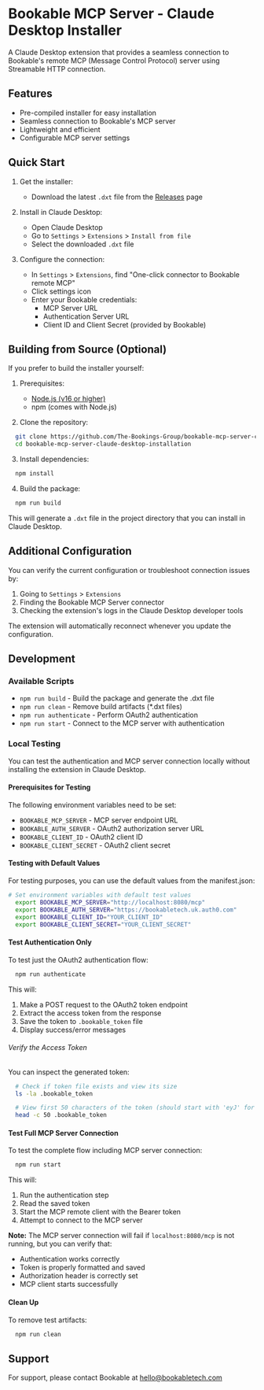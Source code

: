 # Bookable MCP Server - Claude Desktop Installer

A Claude Desktop extension that provides a seamless connection to Bookable's remote MCP (Message Control Protocol) server using Streamable HTTP connection.

## Features

- Pre-compiled installer for easy installation
- Seamless connection to Bookable's MCP server
- Lightweight and efficient
- Configurable MCP server settings

## Quick Start

1. Get the installer:
   - Download the latest `.dxt` file from the [Releases](https://github.com/The-Bookings-Group/bookable-mcp-server-claude-desktop-installation/releases) page

2. Install in Claude Desktop:
   - Open Claude Desktop
   - Go to `Settings` > `Extensions` > `Install from file`
   - Select the downloaded `.dxt` file

3. Configure the connection:
   - In `Settings` > `Extensions`, find "One-click connector to Bookable remote MCP"
   - Click settings icon
   - Enter your Bookable credentials:
      - MCP Server URL
      - Authentication Server URL
      - Client ID and Client Secret (provided by Bookable)

## Building from Source (Optional)

If you prefer to build the installer yourself:

1. Prerequisites:
   - [Node.js (v16 or higher)](https://nodejs.org/en/download)
   - npm (comes with Node.js)

2. Clone the repository:
```bash
  git clone https://github.com/The-Bookings-Group/bookable-mcp-server-claude-desktop-installation
  cd bookable-mcp-server-claude-desktop-installation
```

3. Install dependencies:
```bash
  npm install
```

4. Build the package:
```bash
  npm run build
```

This will generate a `.dxt` file in the project directory that you can install in Claude Desktop.

## Additional Configuration

You can verify the current configuration or troubleshoot connection issues by:
1. Going to `Settings` > `Extensions`
2. Finding the Bookable MCP Server connector
3. Checking the extension's logs in the Claude Desktop developer tools

The extension will automatically reconnect whenever you update the configuration.

## Development

### Available Scripts

- `npm run build` - Build the package and generate the .dxt file
- `npm run clean` - Remove build artifacts (*.dxt files)
- `npm run authenticate` - Perform OAuth2 authentication
- `npm run start` - Connect to the MCP server with authentication

### Local Testing

You can test the authentication and MCP server connection locally without installing the extension in Claude Desktop.

#### Prerequisites for Testing

The following environment variables need to be set:
- `BOOKABLE_MCP_SERVER` - MCP server endpoint URL
- `BOOKABLE_AUTH_SERVER` - OAuth2 authorization server URL
- `BOOKABLE_CLIENT_ID` - OAuth2 client ID
- `BOOKABLE_CLIENT_SECRET` - OAuth2 client secret

#### Testing with Default Values

For testing purposes, you can use the default values from the manifest.json:

```bash
# Set environment variables with default test values
  export BOOKABLE_MCP_SERVER="http://localhost:8080/mcp"
  export BOOKABLE_AUTH_SERVER="https://bookabletech.uk.auth0.com"
  export BOOKABLE_CLIENT_ID="YOUR_CLIENT_ID"
  export BOOKABLE_CLIENT_SECRET="YOUR_CLIENT_SECRET"
```

#### Test Authentication Only

To test just the OAuth2 authentication flow:

```bash
  npm run authenticate
```

This will:
1. Make a POST request to the OAuth2 token endpoint
2. Extract the access token from the response
3. Save the token to `.bookable_token` file
4. Display success/error messages

###### Verify the Access Token

You can inspect the generated token:

```bash
  # Check if token file exists and view its size
  ls -la .bookable_token

  # View first 50 characters of the token (should start with 'eyJ' for JWT)
  head -c 50 .bookable_token
```

#### Test Full MCP Server Connection

To test the complete flow including MCP server connection:

```bash
  npm run start
```

This will:
1. Run the authentication step
2. Read the saved token
3. Start the MCP remote client with the Bearer token
4. Attempt to connect to the MCP server

**Note:** The MCP server connection will fail if `localhost:8080/mcp` is not running, but you can verify that:
- Authentication works correctly
- Token is properly formatted and saved
- Authorization header is correctly set
- MCP client starts successfully

#### Clean Up

To remove test artifacts:

```bash
  npm run clean
```

## Support

For support, please contact Bookable at hello@bookabletech.com